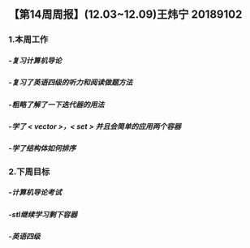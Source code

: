 ## 【第14周周报】(12.03~12.09)王炜宁  20189102
### 1.本周工作
##### -复习计算机导论
##### -复习了英语四级的听力和阅读做题方法
##### -粗略了解了一下迭代器的用法
##### -学了 < vector >，< set > 并且会简单的应用两个容器
##### -学了结构体如何排序
### 2.下周目标
##### -计算机导论考试
##### -stl继续学习剩下容器
##### -英语四级
